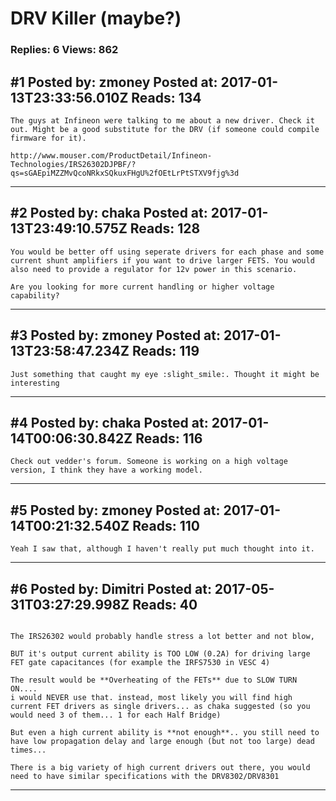 # DRV Killer (maybe?)

### Replies: 6 Views: 862

## \#1 Posted by: zmoney Posted at: 2017-01-13T23:33:56.010Z Reads: 134

```
The guys at Infineon were talking to me about a new driver. Check it out. Might be a good substitute for the DRV (if someone could compile firmware for it).

http://www.mouser.com/ProductDetail/Infineon-Technologies/IRS26302DJPBF/?qs=sGAEpiMZZMvQcoNRkxSQkuxFHgU%2fOEtLrPtSTXV9fjg%3d
```

---
## \#2 Posted by: chaka Posted at: 2017-01-13T23:49:10.575Z Reads: 128

```
You would be better off using seperate drivers for each phase and some current shunt amplifiers if you want to drive larger FETS. You would also need to provide a regulator for 12v power in this scenario.  

Are you looking for more current handling or higher voltage capability?
```

---
## \#3 Posted by: zmoney Posted at: 2017-01-13T23:58:47.234Z Reads: 119

```
Just something that caught my eye :slight_smile:. Thought it might be interesting
```

---
## \#4 Posted by: chaka Posted at: 2017-01-14T00:06:30.842Z Reads: 116

```
Check out vedder's forum. Someone is working on a high voltage version, I think they have a working model.
```

---
## \#5 Posted by: zmoney Posted at: 2017-01-14T00:21:32.540Z Reads: 110

```
Yeah I saw that, although I haven't really put much thought into it.
```

---
## \#6 Posted by: Dimitri Posted at: 2017-05-31T03:27:29.998Z Reads: 40

```

The IRS26302 would probably handle stress a lot better and not blow,

BUT it's output current ability is TOO LOW (0.2A) for driving large FET gate capacitances (for example the IRFS7530 in VESC 4)

The result would be **Overheating of the FETs** due to SLOW TURN ON.... 
i would NEVER use that. instead, most likely you will find high current FET drivers as single drivers... as chaka suggested (so you would need 3 of them... 1 for each Half Bridge)

But even a high current ability is **not enough**.. you still need to have low propagation delay and large enough (but not too large) dead times...

There is a big variety of high current drivers out there, you would need to have similar specifications with the DRV8302/DRV8301
```

---
